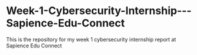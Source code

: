 # Week-1-Cybersecurity-Internship---Sapience-Edu-Connect
This is the repository for my week 1 cybersecurity internship report at Sapience Edu Connect
